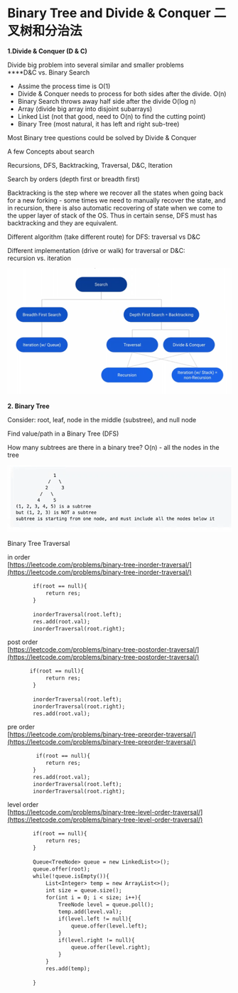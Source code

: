 # Binary Tree and Divide & Conquer 二叉树和分治法

**1.Divide & Conquer \(D & C\)**

Divide big problem into several similar and smaller problems   
****D&C vs. Binary Search

* Assime the process time is O\(1\)
* Divide & Conquer needs to process for both sides after the divide. O\(n\)
* Binary Search throws away half side after the divide O\(log n\)
* Array \(divide big array into disjoint subarrays\)
* Linked List \(not that good, need to O\(n\) to find the cutting point\)
* Binary Tree \(most natural, it has left and right sub-tree\)

Most Binary tree questions could be solved by Divide & Conquer

A few Concepts about search

Recursions, DFS, Backtracking, Traversal, D&C, Iteration

Search by orders \(depth first or breadth first\)

Backtracking is the step where we recover all the states when going back for a new forking - some times we need to manually recover the state, and in recursion, there is also automatic recovering of state when we come to the upper layer of stack of the OS. Thus in certain sense, DFS must has backtracking and they are equivalent.  
  
Different algorithm \(take different route\) for DFS: traversal vs D&C

Different implementation \(drive or walk\) for traversal or D&C:  
recursion vs. iteration

![](../.gitbook/assets/image%20%283%29.png)

**2. Binary Tree**

Consider: root, leaf, node in the middle \(substree\), and null node

Find value/path in a Binary Tree \(DFS\)

How many subtrees are there in a binary tree? O\(n\) - all the nodes in the tree  


![](../.gitbook/assets/image%20%285%29.png)

Binary Tree Traversal

in order  
[https://leetcode.com/problems/binary-tree-inorder-traversal/](https://leetcode.com/problems/binary-tree-inorder-traversal/)

```text
        if(root == null){
            return res;
        }
        
        inorderTraversal(root.left);
        res.add(root.val);
        inorderTraversal(root.right);
```

post order  
[https://leetcode.com/problems/binary-tree-postorder-traversal/](https://leetcode.com/problems/binary-tree-postorder-traversal/)

```text
       if(root == null){
            return res;
        }
        
        inorderTraversal(root.left);
        inorderTraversal(root.right);
        res.add(root.val);
```

pre order  
[https://leetcode.com/problems/binary-tree-preorder-traversal/](https://leetcode.com/problems/binary-tree-preorder-traversal/)

```text
         if(root == null){
            return res;
        }
        res.add(root.val);
        inorderTraversal(root.left);
        inorderTraversal(root.right);
```

level order  
[https://leetcode.com/problems/binary-tree-level-order-traversal/](https://leetcode.com/problems/binary-tree-level-order-traversal/)

```text
        if(root == null){
            return res;
        }
        
        Queue<TreeNode> queue = new LinkedList<>();
        queue.offer(root);
        while(!queue.isEmpty()){
            List<Integer> temp = new ArrayList<>();
            int size = queue.size();
            for(int i = 0; i < size; i++){
                TreeNode level = queue.poll();
                temp.add(level.val);
                if(level.left != null){
                    queue.offer(level.left);
                }
                if(level.right != null){
                    queue.offer(level.right);
                }
            }
            res.add(temp);
            
        }
```

